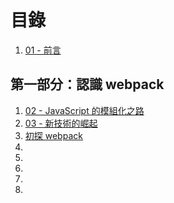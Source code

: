 # 目錄

1. [01 - 前言](./01-preface/README.md)

## 第一部分：認識 webpack

1. [02 - JavaScript 的模組化之路](./02-history-of-js-module/README.md)
1. [03 - 新技術的崛起](./03-new-tech/README.md)
1. [初探 webpack](./first-look.md)
1. []()
1. []()
1. []()
1. []()
1. []()
